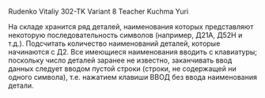 Rudenko Vitaliy 302-TK
Variant 8
Teacher Kuchma Yuri

На складе хранится ряд деталей, наименования которых представляют
некоторую последовательность символов (например, Д21А, Д52Н и т.д.).
Подсчитать количество наименований деталей, которые начинаются с Д2. Все
имеющиеся наименования вводить с клавиатуры; поскольку число деталей
заранее не известно, заканчивать ввод данных следует вводом пустой строки
(строки, не содержащей ни одного символа), т.е. нажатием клавиши ВВОД
без ввода наименования детали.
